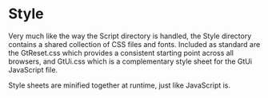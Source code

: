 Style
=====
Very much like the way the Script directory is handled, the Style directory contains a shared collection of CSS files and fonts. Included as standard are the GtReset.css which provides a consistent starting point across all browsers, and GtUi.css which is a complementary style sheet for the GtUi JavaScript file.

Style sheets are minified together at runtime, just like JavaScript is.